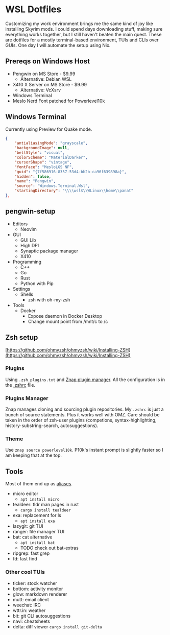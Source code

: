 # WSL Dotfiles

Customizing my work environment brings me the same kind of joy like installing Skyrim mods.
I could spend days downloading stuff, making sure everything works together, but I still haven't beaten the main quest.
These are dotfiles for a mostly terminal-based environment, TUIs and CLIs over GUIs.
One day I will automate the setup using Nix.

## Prereqs on Windows Host

- Pengwin on MS Store - $9.99
  - Alternative: Debian WSL
- X410 X Server on MS Store - $9.99
  - Alternative: VcXsrv
- Windows Terminal
- Meslo Nerd Font patched for Powerlevel10k

## Windows Terminal

Currently using Preview for Quake mode.
```json
{
    "antialiasingMode": "grayscale",
    "backgroundImage": null,
    "bellStyle": "visual",
    "colorScheme": "MaterialDarker",
    "cursorShape": "vintage",
    "fontFace": "MesloLGS NF",
    "guid": "{7f586916-8357-53d4-bb2b-ca96f639898a}",
    "hidden": false,
    "name": "Pengwin",
    "source": "Windows.Terminal.Wsl",
    "startingDirectory": "\\\\wsl$\\WLinux\\home\\panat"
},
```

## pengwin-setup

- Editors
  - Neovim
- GUI
  - GUI Lib
  - High DPI
  - Synaptic package manager
  - X410
- Programming
  - C++
  - Go
  - Rust
  - Python with Pip
- Settings
  - Shells
    - zsh with oh-my-zsh
- Tools
  - Docker
    - Expose daemon in Docker Desktop
    - Change mount point from /mnt/c to /c

## Zsh setup

[https://github.com/ohmyzsh/ohmyzsh/wiki/Installing-ZSH](https://github.com/ohmyzsh/ohmyzsh/wiki/Installing-ZSH)

### Plugins

Using `.zsh_plugins.txt` and [Znap plugin manager](https://github.com/marlonrichert/zsh-snap).
All the configuration is in the [.zshrc](/zsh/.zshrc) file.

### Plugins Manager

Znap manages cloning and sourcing plugin repositories.
My `.zshrc` is just a bunch of source statements.
Plus it works well with OMZ.
Care should be taken in the order of zsh-user plugins (competions, syntax-highlighting, history-substring-search, autosuggestions).

### Theme

Use `znap source powerlevel10k`. P10k's instant prompt is slightly faster so I am keeping that at the top.

## Tools

Most of them end up as [aliases](/zsh/.zsh/06-aliases.zsh).

- micro editor
  - `apt install micro`
- tealdeer: tldr man pages in rust
  - `cargo install tealdeer`
- exa: replacement for ls
  - `apt install exa`
- lazygit: git TUI
- ranger: file manager TUI
- bat: cat alternative
  - `apt install bat`
  - TODO check out bat-extras
- ripgrep: fast grep
- fd: fast find

### Other cool TUIs

- ticker: stock watcher
- bottom: activity monitor
- glow: markdown renderer
- mutt: email client
- weechat: IRC
- wttr.in: weather
- bit: git CLI autosuggestions
- navi: cheatsheets
- delta: diff viewer `cargo install git-delta`
